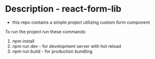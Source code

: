 # Description - react-form-lib

- this repo contains a simple project utilizing custom form component

To run the project run these commands:
1. npm install
2. npm run dev - for development server with hot reload
3. npm run build - for production bundling